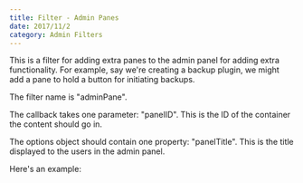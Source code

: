 ```yaml
---
title: Filter - Admin Panes
date: 2017/11/2
category: Admin Filters
---
```


This is a filter for adding extra panes to the admin panel for adding extra functionality. For example, say we're creating a backup plugin, we might add a pane to hold a button for initiating backups.

The filter name is "adminPane".

The callback takes one parameter: "panelID". This is the ID of the container the content should go in. 

The options object should contain one property: "panelTitle". This is the title displayed to the users in the admin panel.

Here's an example:

<script src="https://gist.github.com/benrgreene/6924c2a510458369a3f60c302af5bde9.js?file=example.js"></script>